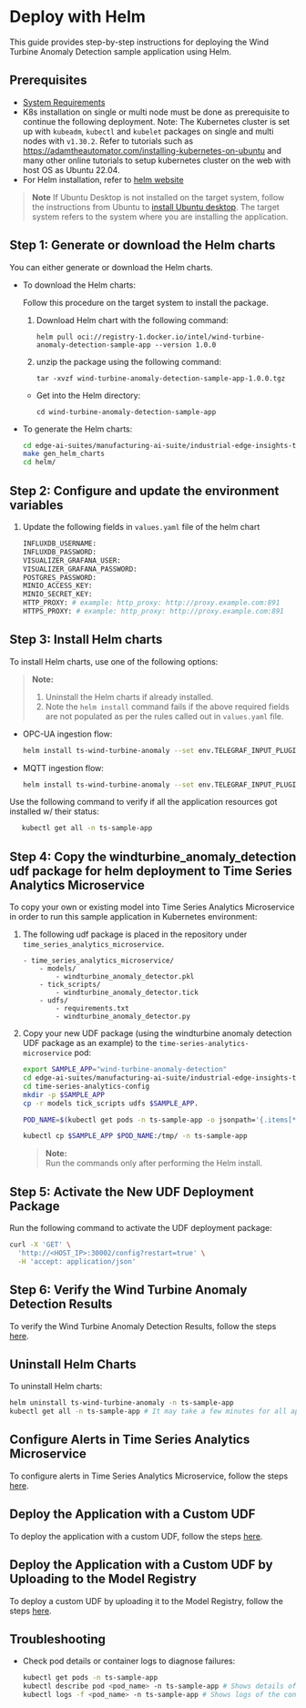 # Deploy with Helm

This guide provides step-by-step instructions for deploying the Wind Turbine Anomaly Detection sample application using Helm.

## Prerequisites

- [System Requirements](system-requirements.md)
-  K8s installation on single or multi node must be done as prerequisite to continue the following deployment. Note: The Kubernetes cluster is set up with `kubeadm`, `kubectl` and `kubelet` packages on single and multi nodes with `v1.30.2`.
  Refer to tutorials such as <https://adamtheautomator.com/installing-kubernetes-on-ubuntu> and many other
  online tutorials to setup kubernetes cluster on the web with host OS as Ubuntu 22.04.
- For Helm installation, refer to [helm website](https://helm.sh/docs/intro/install/)

> **Note**
> If Ubuntu Desktop is not installed on the target system, follow the instructions from Ubuntu to [install Ubuntu desktop](https://ubuntu.com/tutorials/install-ubuntu-desktop). The target system refers to the system where you are installing the application.

## Step 1: Generate or download the Helm charts

You can either generate or download the Helm charts.

- To download the Helm charts:

    Follow this procedure on the target system to install the package.

    1. Download Helm chart with the following command:

        `helm pull oci://registry-1.docker.io/intel/wind-turbine-anomaly-detection-sample-app --version 1.0.0`

    2. unzip the package using the following command:

        `tar -xvzf wind-turbine-anomaly-detection-sample-app-1.0.0.tgz`

    - Get into the Helm directory:

        `cd wind-turbine-anomaly-detection-sample-app`

- To generate the Helm charts:
   
    ```bash
    cd edge-ai-suites/manufacturing-ai-suite/industrial-edge-insights-time-series # path relative to git clone folder
    make gen_helm_charts
    cd helm/
    ```

## Step 2: Configure and update the environment variables

1. Update the following fields in `values.yaml` file of the helm chart

    ``` sh
    INFLUXDB_USERNAME:
    INFLUXDB_PASSWORD:
    VISUALIZER_GRAFANA_USER:
    VISUALIZER_GRAFANA_PASSWORD:
    POSTGRES_PASSWORD:
    MINIO_ACCESS_KEY:  
    MINIO_SECRET_KEY: 
    HTTP_PROXY: # example: http_proxy: http://proxy.example.com:891
    HTTPS_PROXY: # example: http_proxy: http://proxy.example.com:891
    ```

## Step 3: Install Helm charts 

To install Helm charts, use one of the following options:

> **Note:**
> 1. Uninstall the Helm charts if already installed.
> 2. Note the `helm install` command fails if the above required fields are not populated
>    as per the rules called out in `values.yaml` file.

- OPC-UA ingestion flow:

    ```bash
    helm install ts-wind-turbine-anomaly --set env.TELEGRAF_INPUT_PLUGIN=opcua . -n ts-sample-app --create-namespace
    ```

- MQTT ingestion flow:

    ```bash
    helm install ts-wind-turbine-anomaly --set env.TELEGRAF_INPUT_PLUGIN=mqtt_consumer . -n ts-sample-app --create-namespace
    ```
Use the following command to verify if all the application resources got installed w/ their status:

```bash
   kubectl get all -n ts-sample-app
```

## Step 4: Copy the windturbine_anomaly_detection udf package for helm deployment to Time Series Analytics Microservice

To copy your own or existing model into Time Series Analytics Microservice in order to run this sample application in Kubernetes environment:

1. The following udf package is placed in the repository under `time_series_analytics_microservice`. 

    ```
    - time_series_analytics_microservice/
        - models/
            - windturbine_anomaly_detector.pkl
        - tick_scripts/
            - windturbine_anomaly_detector.tick
        - udfs/
            - requirements.txt
            - windturbine_anomaly_detector.py
    ```

2. Copy your new UDF package (using the windturbine anomaly detection UDF package as an example) to the `time-series-analytics-microservice` pod:
    ```sh
    export SAMPLE_APP="wind-turbine-anomaly-detection"
    cd edge-ai-suites/manufacturing-ai-suite/industrial-edge-insights-time-series/apps/wind-turbine-anomaly-detection # path relative to git clone folder
    cd time-series-analytics-config
    mkdir -p $SAMPLE_APP
    cp -r models tick_scripts udfs $SAMPLE_APP.

    POD_NAME=$(kubectl get pods -n ts-sample-app -o jsonpath='{.items[*].metadata.name}' | tr ' ' '\n' | grep deployment-time-series-analytics-microservice | head -n 1)

    kubectl cp $SAMPLE_APP $POD_NAME:/tmp/ -n ts-sample-app
    ```
   > **Note:**  
   > Run the commands only after performing the Helm install.

## Step 5: Activate the New UDF Deployment Package

Run the following command to activate the UDF deployment package:
```sh
curl -X 'GET' \
  'http://<HOST_IP>:30002/config?restart=true' \
  -H 'accept: application/json'
```

## Step 6: Verify the Wind Turbine Anomaly Detection Results

To verify the Wind Turbine Anomaly Detection Results, follow the steps [here](get-started.md#verify-the-wind-turbine-anomaly-detection-results).

## Uninstall Helm Charts

To uninstall Helm charts:

```sh
helm uninstall ts-wind-turbine-anomaly -n ts-sample-app
kubectl get all -n ts-sample-app # It may take a few minutes for all application resources to be cleaned up.
```

## Configure Alerts in Time Series Analytics Microservice

To configure alerts in Time Series Analytics Microservice, follow the steps [here](./how-to-configure-alerts.md#helm-deployment).

## Deploy the Application with a Custom UDF

To deploy the application with a custom UDF, follow the steps [here](./how-to-configure-custom-udf.md#helm-deployment).

## Deploy the Application with a Custom UDF by Uploading to the Model Registry

To deploy a custom UDF by uploading it to the Model Registry, follow the steps [here](./how-to-configure-custom-udf.md#with-model-registry).

## Troubleshooting

- Check pod details or container logs to diagnose failures:
    ```sh
    kubectl get pods -n ts-sample-app
    kubectl describe pod <pod_name> -n ts-sample-app # Shows details of the pod
    kubectl logs -f <pod_name> -n ts-sample-app # Shows logs of the container in the pod
    ```
